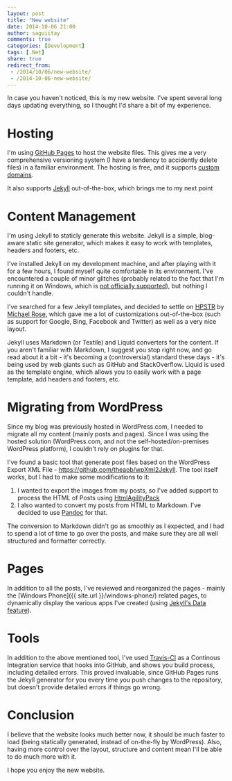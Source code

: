 ```yaml
---
layout: post
title: "New website"
date: 2014-10-06 21:00
author: saguiitay
comments: true
categories: [Development]
tags: [.Net]
share: true
redirect_from:
 - /2014/10/06/new-website/
 - /2014-10-06-new-website/
---
```

In case you haven't noticed, this is my new website. I've spent several long days updating everything, so I thought I'd share a bit of my experience.

# Hosting

I'm using [GitHub Pages](http://https://pages.github.com/) to host the website files.
This gives me a very comprehensive versioning system (I have a tendency to accidently delete files) in a familiar environment. The hosting is free,
and it supports [custom domains](https://help.github.com/articles/about-custom-domains-for-github-pages-sites/).

It also supports [Jekyll](http://jekyllrb.com/) out-of-the-box, which brings me to my next point

# Content Management

I'm using Jekyll to staticly generate this website. Jekyll is a simple, blog-aware static site generator, which makes it easy to work with templates,
headers and footers, etc.

I've installed Jekyll on my development machine, and after playing with it for a few hours, I found myself quite comfortable in its environment.
I've encountered a couple of minor glitches (probably related to the fact that I'm running it on Windows, which is [not officially
supported](http://jekyllrb.com/docs/windows/#installation)), but nothing I couldn't handle.

I've searched for a few Jekyll templates, and decided to settle on [HPSTR](http://mademistakes.com/articles/hpstr-jekyll-theme/) by
[Michael Rose](http://mademistakes.com), which gave me a lot of customizations out-of-the-box (such as support for Google, Bing, Facebook and Twitter)
as well as a very nice layout.

Jekyll uses Markdown (or Textile) and Liquid converters for the content. If you aren't familiar with Markdown, I suggest you stop right now, and
go read about it a bit - it's becoming a (controversial) standard these days - it's being used by web giants such as GitHub and StackOverflow.
Liquid is used as the template engine, which allows you to easily work with a page template, add headers and footers, etc.

# Migrating from WordPress

Since my blog was previously hosted in WordPress.com, I needed to migrate all my content (mainly posts and pages). Since I was using the hosted
solution (WordPress.com, and not the self-hosted/on-premises WordPress platform), I couldn't rely on plugins for that.

I've found a basic tool that generate post files based on the WordPress Export XML File - <https://github.com/theaob/wpXml2Jekyll>. The tool itself
works, but I had to make some modifications to it:

1. I wanted to export the images from my posts, so I've added support to process the HTML of Posts using [HtmlAgilityPack](http://htmlagilitypack.codeplex.com/)
2. I also wanted to convert my posts from HTML to Markdown. I've decided to use [Pandoc](http://johnmacfarlane.net/pandoc/) for that.

The conversion to Markdown didn't go as smoothly as I expected, and I had to spend a lot of time to go over the posts, and make sure they are all
well structured and formatter correctly.

# Pages

In addition to all the posts, I've reviewed and reorganized the pages - mainly the [Windows Phone]({{ site.url }}/windows-phone/) related pages,
to dynamically display the various apps I've created (using [Jekyll's Data feature](http://jekyllrb.com/docs/datafiles/)).

# Tools

In addition to the above mentioned tool, I've used [Travis-CI](https://travis-ci.org/) as a Continous Integration service that hooks into GitHub,
and shows you build process, including detailed errors. This proved invaluable, since GitHub Pages runs the Jekyll generator for you every time you
push changes to the repository, but doesn't provide detailed errors if things go wrong.

# Conclusion

I believe that the website looks much better now, it should be much faster to load (being statically generated, instead of on-the-fly by WordPress).
Also, having more control over the layout, structure and content mean I'll be able to do much more with it.

I hope you enjoy the new website.
